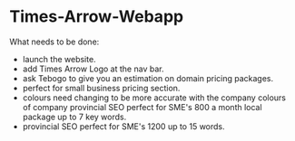 # Times-Arrow-Webapp

What needs to be done: 
- launch the website.
- add Times Arrow Logo at the nav bar.
- ask Tebogo to give you an estimation on domain pricing packages.
- perfect for small business pricing section.
- colours need changing to be more accurate with the company colours of company provincial SEO perfect for SME's 800 a month local package up to 7 key words.
- provincial SEO perfect for SME's 1200 up to 15 words.